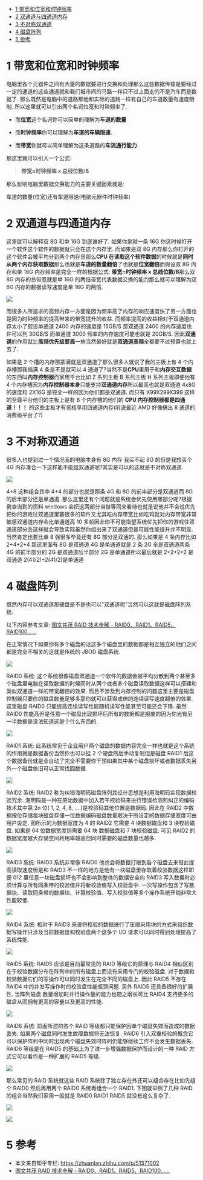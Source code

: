 
<!-- @import "[TOC]" {cmd="toc" depthFrom=1 depthTo=6 orderedList=false} -->

<!-- code_chunk_output -->

- [1 带宽和位宽和时钟频率](#1-带宽和位宽和时钟频率)
- [2 双通道与四通道内存](#2-双通道与四通道内存)
- [3 不对称双通道](#3-不对称双通道)
- [4 磁盘阵列](#4-磁盘阵列)
- [5 参考](#5-参考)

<!-- /code_chunk_output -->

# 1 带宽和位宽和时钟频率

电脑里各个元器件之间有大量的数据要进行交换和处理那么这些数据传输是要经过一定的通道的这些通道就和我们城市间的马路一样只不过上面走的不是汽车而是数据了. 那么既然是电脑中的道路那他和实际的道路一样有自己的车道数量有速度限制. 所以这里就可以引出两个名词位宽和时钟频率了.

- 而**位宽**这个名词你可以简单的理解为**车道的数量**

- 而**时钟频率**你可以理解为**车道的车辆限速**.

- 而**带宽**你就可以简单理解为这条道路的**车流通行能力**.

那这里就可以引入一个公式:

>**带宽=时钟频率 x 总线位数/8**

那么影响电脑里数据交换能力的主要关键因素就是:

车道的数量(位宽)还有车道限速(电脑元器件时钟频率)

# 2 双通道与四通道内存

这里就可以解释双 8G 和单 16G 到底谁好了. 如果你是就一条 16G 你这时候打开一个软件这个软件的数据就只会在这个内存里. 而如果是双 8G 内存那么你打开的这个软件会被平均分到两个内存里那么**CPU 在读取这个软件数据**的时候就是**同时从两个内存获取数据**那么也就是**车道的数量翻倍**了也就是**位宽翻倍**而假设双 8G 内存和单 16G 内存频率是完全一样的根据公式: **带宽=时钟频率 x 总线位数/8**那么双 8G 内存的总带宽就是单 16G 的两倍带宽代表数据交换的能力那么就可以理解为双 8G 内存的数据读写速度是单 16G 的两倍.

![](./images/2019-04-28-09-51-53.png)

而很多人所追求的高频内存一方面是因为频率高了内存的响应速度快了另一方面也是因为时钟频率的提高带来的带宽提升的收益. 而频率提高的收益相对于双通道内存太小了假设单通道 2400 内存的速度是 15GB/S 那双通道 2400 的内存速度也许可以到 30GB/S 而单通道 3000 频率的内存速度可能也就是 20GB/S. 因此**双通道**的作用就比**高频优先级要高**一些当然最好就是**双通道高频**全都要不过预算也就上去了.

如果是 2 个槽的内存那插满就是双通道了那么很多人就说了我的主板上有 4 个内存槽那我插满 4 条是不是就可以 4 通道了?当然不是**CPU**里用于和**内存交互数据**的东西叫**内存控制器**而家用平台比如 Z 系列主板 B 系列主板 H 系列主板即便他有 4 个内存槽因为**内存控制器本身**只能支持**双通道内存**所以最高也就是双通道 4x8G 的速度和 2X16G 是完全一样的因为他们都是双通道. 而只有 X99X299X399 这样的至尊平台他们的主板上是有 8 个内存槽的他们的 **CPU 内存控制器都是四通道！！！** 的这些主板才有资格享用四通道内存(听说最近 AMD 好像搞出 8 通道的消费级平台了?)

# 3 不对称双通道

很多人也提到过一个情况我的电脑本身有 8G 内存 我买不起 8G 的但是我想买个 4G 内存凑合一下这样能不能组双通道呢?其实是可以的这就是不对称双通道.

![](./images/2019-04-28-11-16-46.png)

4+8 这种组合其中 4+4 的部分也就是那条 4G 和 8G 的前半部分是双通道而 8G 的后半部分还是单通道. 那么这里还有个问题就是系统会优先使用哪部分呢?根据我查询到的资料 windows 会把这两部分当做等同来看待也就是说他并不会说优先把你的游戏往双通道里塞很多的软件又尤其吃内存带宽比如吃鸡就对内存带宽非常敏感双通道内存会比单通道高 10 多帧因此你不可能指望系统优先把你的游戏往双通道部分丢这样就会导致实际虽然你组出来了双通道但是可能性能提升并不明显. 当然肯定也要比单 8 强很多毕竟还有 8G 部分是双通的. 那么如果是 4 条内存比如 2+4+2+4 那这里面有 8G 是双通道 4G 是单通道就是 2 条 2G 全是双通道两条 4G 的前半部分的 2G 是双通道后半部分 2G 是单通道所以最后就是 2+2+2+2 是双通道 2(4*1/2)+2(4*1/2)是单通道

# 4 磁盘阵列

既然内存可以双通道那硬盘是不是也可以"双通道呢"当然可以这就是磁盘阵列系统.

以下内容参考文章: [图文并茂 RAID 技术全解 - RAID0、RAID1、RAID5、RAID100……](https://www.hack520.com/169.html)

在正常情况下如果你有多个磁盘的话这多个磁盘里的数据都是相互独立的他们之间都是完全不相关的这就是传统的 JBOD 磁盘系统.

![](./images/2019-04-28-11-18-36.png)

RAID0 系统: 这个系统很像磁盘双通道一个软件的数据会被平均分散到两个甚至多个磁盘里电脑在读取数据的时候同时从两个或者多个磁盘读取数据这样可以搭建和类似双通道一样的带宽翻倍的效果. 而且不涉及到内存控制的问题这里主要是磁盘控制器只要你的磁盘数量足够多那你就可以获得成倍的连续读写速度翻倍的效果. 这里磁盘 RAID0 只能提高连续读写性能随机读写性能甚至可能还会下降. 虽然 RAID0 性能高但是任意一个磁盘出现损坏后所有的数据都是报废的因为你光有另一半数据是没法知道这是个什么东西的.

![](./images/2019-04-28-11-19-19.png)

RAID1 系统: 此系统常见于企业用户两个磁盘的数据内容完全一样也就是这个系统的作用就是数据备份当然你也可以挂 2 个硬盘然后手动复制但是磁盘 RAID1 后这个数据备份就是全自动了完全不需要你干预如果其中某个磁盘损坏或者数据丢失另外一个磁盘依旧可以正常找回数据.

![](./images/2019-04-28-11-19-28.png)

RAID2 系统: RAID2 称为纠错海明码磁盘阵列其设计思想是利用海明码实现数据校验冗余. 海明码是一种在原始数据中加入若干校验码来进行错误检测和纠正的编码技术其中第 2n 位( 1, 2, 4, 8, … )是校验码其他位置是数据码. 因此在 RAID2 中数据按位存储每块磁盘存储一位数据编码磁盘数量取决于所设定的数据存储宽度可由用户设定. 图所示的为数据宽度为 4 的 RAID2 它需要 4 块数据磁盘和 3 块校验磁盘. 如果是 64 位数据宽度则需要 64 块 数据磁盘和 7 块校验磁盘. 可见 RAID2 的数据宽度越大存储空间利用率越高但同时需要的磁盘数量也越多.

![](./images/2019-04-28-11-19-47.png)

RAID3 系统: RAID3 系统非常像 RAID0 他也会将数据打散到各个磁盘去来借此提高读取速度但是和 RAID3 不一样的地方是他有一块磁盘里存取着校验数据这样即便 012 里任意一块磁盘损坏也不会影响到整体的数据安全向 RAID3 写入数据时必须计算与所有同条带的校验值并将新校验值写入校验盘中. 一次写操作包含了写数据块、读取同条带的数据块、计算校验值、写入校验值等多个操作系统开销非常大性能较低.

![](./images/2019-04-28-11-20-02.png)

RAID4 系统: 相对于 RAID3 来说将校验的数据进行了压缩采用块的方式来组织数据写操作只涉及当前数据盘和校验盘两个盘多个 I/O 请求可以同时得到处理提高了系统性能.

![](./images/2019-04-28-11-20-17.png)

RAID5 系统: RAID5 应该是目前最常见的 RAID 等级它的原理与 RAID4 相似区别在于校验数据分布在阵列中的所有磁盘上而没有采用专门的校验磁盘. 对于数据和校验数据它们的写操作可以同时发生在完全不同的磁盘上. 因此 RAID5 不存在 RAID4 中的并发写操作时的校验盘性能瓶颈问题. 另外 RAID5 还具备很好的扩展性. 当阵列磁盘 数量增加时并行操作量的能力也随之增长可比 RAID4 支持更多的磁盘从而拥有更高的容量以及更高的性能.

![](./images/2019-04-28-11-20-36.png)

RAID6 系统: 前面所述的各个 RAID 等级都只能保护因单个磁盘失效而造成的数据丢失. 如果两个磁盘同时发生故障数据将无法恢复.  RAID6 引入双重校验的概念它可以保护阵列中同时出现两个磁盘失效时阵列仍能够继续工作不会发生数据丢失.  RAID6 等级是在 RAID5 的基础上为了进一步增强数据保护而设计的一种 RAID 方式它可以看作是一种扩展的 RAID5 等级.

![](./images/2019-04-28-11-20-55.png)

那么常见的 RAID 系统就这些 RAID 系统除了独立存在外还可以组合存在比如先组个 RAID0 然后再用两个 RAID0 系统再组合一个 RAID1. 下图就举例了几种 RAID 的组合当然我们家用一般就是 RAID0 RAID1 RAID5 就没有这么复杂了.

![](./images/2019-04-28-11-21-09.png)

![](./images/2019-04-28-11-21-16.png)

# 5 参考

- 本文来自知乎专栏: https://zhuanlan.zhihu.com/p/51371002
- [图文并茂 RAID 技术全解 - RAID0、RAID1、RAID5、RAID100……](https://www.hack520.com/169.html)